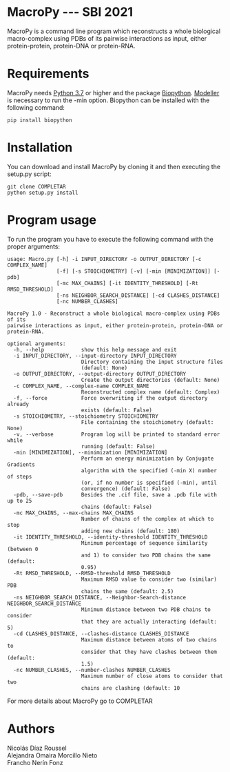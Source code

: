 **MacroPy --- SBI 2021**
==============================

MacroPy is a command line program which reconstructs a whole biological macro-complex using PDBs of its pairwise interactions as input, either protein-protein, protein-DNA or protein-RNA.




# Requirements
MacroPy needs [Python 3.7](https://www.python.org/downloads/) or higher and the package [Biopython](https://biopython.org/). [Modeller](https://salilab.org/modeller/download_installation.html) is necessary to run the -min option. Biopython can be installed with the following command:
```
pip install biopython
```

# Installation
You can download and install MacroPy by cloning it and then executing the setup.py script:
```
git clone COMPLETAR
python setup.py install
```

# Program usage
To run the program you have to execute the following command with the proper arguments:
```
usage: Macro.py [-h] -i INPUT_DIRECTORY -o OUTPUT_DIRECTORY [-c COMPLEX_NAME]
                [-f] [-s STOICHIOMETRY] [-v] [-min [MINIMIZATION]] [-pdb]
                [-mc MAX_CHAINS] [-it IDENTITY_THRESHOLD] [-Rt RMSD_THRESHOLD]
                [-ns NEIGHBOR_SEARCH_DISTANCE] [-cd CLASHES_DISTANCE]
                [-nc NUMBER_CLASHES]

MacroPy 1.0 - Reconstruct a whole biological macro-complex using PDBs of its
pairwise interactions as input, either protein-protein, protein-DNA or
protein-RNA.

optional arguments:
  -h, --help            show this help message and exit
  -i INPUT_DIRECTORY, --input-directory INPUT_DIRECTORY
                        Directory containing the input structure files
                        (default: None)
  -o OUTPUT_DIRECTORY, --output-directory OUTPUT_DIRECTORY
                        Create the output directories (default: None)
  -c COMPLEX_NAME, --complex-name COMPLEX_NAME
                        Reconstructed complex name (default: Complex)
  -f, --force           Force overwriting if the output directory already
                        exists (default: False)
  -s STOICHIOMETRY, --stoichiometry STOICHIOMETRY
                        File containing the stoichiometry (default: None)
  -v, --verbose         Program log will be printed to standard error while
                        running (default: False)
  -min [MINIMIZATION], --minimization [MINIMIZATION]
                        Perform an energy minimization by Conjugate Gradients
                        algorithm with the specified (-min X) number of steps
                        (or, if no number is specified (-min), until
                        convergence) (default: False)
  -pdb, --save-pdb      Besides the .cif file, save a .pdb file with up to 25
                        chains (default: False)
  -mc MAX_CHAINS, --max-chains MAX_CHAINS
                        Number of chains of the complex at which to stop
                        adding new chains (default: 180)
  -it IDENTITY_THRESHOLD, --identity-threshold IDENTITY_THRESHOLD
                        Minimum percentage of sequence similarity (between 0
                        and 1) to consider two PDB chains the same (default:
                        0.95)
  -Rt RMSD_THRESHOLD, --RMSD-threshold RMSD_THRESHOLD
                        Maximum RMSD value to consider two (similar) PDB
                        chains the same (default: 2.5)
  -ns NEIGHBOR_SEARCH_DISTANCE, --Neighbor-Search-distance NEIGHBOR_SEARCH_DISTANCE
                        Minimum distance between two PDB chains to consider
                        that they are actually interacting (default: 5)
  -cd CLASHES_DISTANCE, --clashes-distance CLASHES_DISTANCE
                        Maximum distance between atoms of two chains to
                        consider that they have clashes between them (default:
                        1.5)
  -nc NUMBER_CLASHES, --number-clashes NUMBER_CLASHES
                        Maximum number of close atoms to consider that two
                        chains are clashing (default: 10

```


For more details about MacroPy go to COMPLETAR

# Authors
Nicolás Díaz Roussel  
Alejandra Omaira Morcillo Nieto  
Francho Nerín Fonz  
